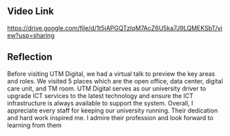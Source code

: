 ## Video Link
https://drive.google.com/file/d/1t5jAPGQTzIqM7AcZ6U5ka7J9LQMEKSbT/view?usp=sharing


## Reflection

Before visiting UTM Digital, we had a virtual talk to preview the key areas and roles. We visited 5 places which are the open office, data center, digital care unit, and TM room. UTM Digital serves as our university driver to upgrade ICT services to the latest technology and ensure the ICT infrastructure is always available to support the system. Overall, I appreciate every staff for keeping our university running. Their dedication and hard work inspired me. I admire their profession and look forward to learning from them
